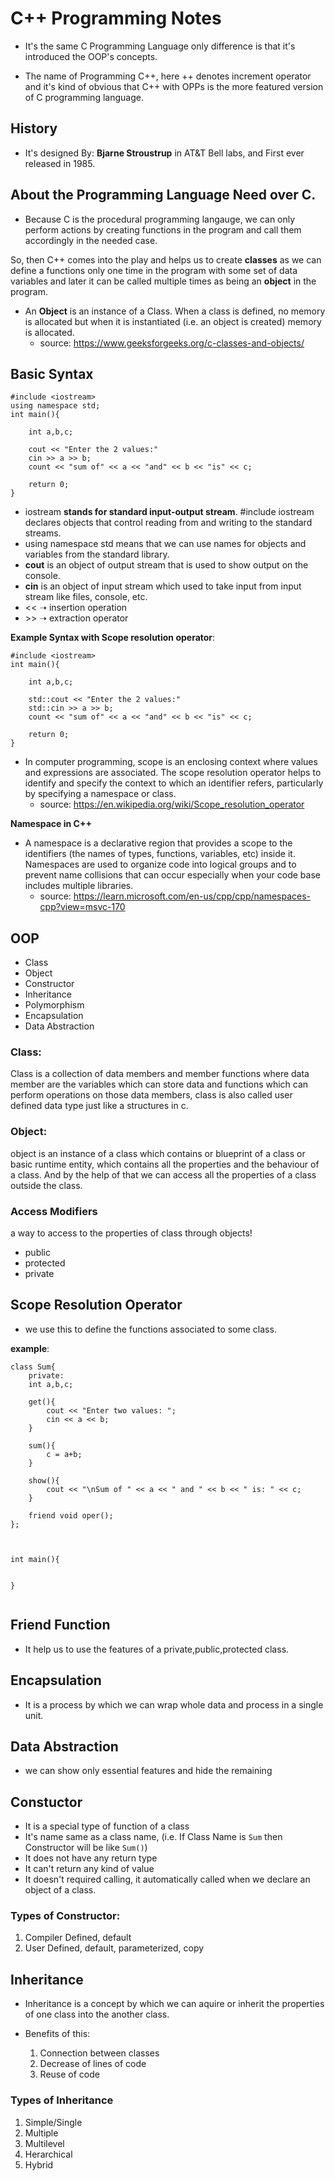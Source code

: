 # C++ Programming Notes

- It's the same C Programming Language only difference is that it's introduced the OOP's concepts.

- The name of Programming C++, here ++ denotes increment operator and it's kind of obvious that C++ with OPPs is the more featured version of C programming language.

## History

- It's designed By: **Bjarne Stroustrup** in AT&T Bell labs, and First ever released in 1985.

## About the Programming Language Need over C.

- Because C is the procedural programming langauge, we can only perform actions by creating functions in the program and call them accordingly in the needed case.

So, then C++ comes into the play and helps us to create **classes** as we can define a functions only one time in the program with some set of data variables and later it can be called multiple times as being an **object** in the program.

- An **Object** is an instance of a Class. When a class is defined, no memory is allocated but when it is instantiated (i.e. an object is created) memory is allocated.
    - source: https://www.geeksforgeeks.org/c-classes-and-objects/

## Basic Syntax

```
#include <iostream>
using namespace std;
int main(){

    int a,b,c;
    
    cout << "Enter the 2 values:"
    cin >> a >> b;
    count << "sum of" << a << "and" << b << "is" << c;
    
    return 0;
}
```

- iostream **stands for standard input-output stream**. #include iostream declares objects that control reading from and writing to the standard streams.
- using namespace std means that we can use names for objects and variables from the standard library.
- **cout** is an object of output stream that is used to show output on the console.
- **cin** is an object of input stream which used to take input from input stream like files, console, etc.
- \<\< ➝ insertion operation
- \>\> ➝ extraction operator

**Example Syntax with Scope resolution operator**:

```
#include <iostream>
int main(){

    int a,b,c;
    
    std::cout << "Enter the 2 values:"
    std::cin >> a >> b;
    count << "sum of" << a << "and" << b << "is" << c;
    
    return 0;
}
```

- In computer programming, scope is an enclosing context where values and expressions are associated. The scope resolution operator helps to identify and specify the context to which an identifier refers, particularly by specifying a namespace or class.
    - source: https://en.wikipedia.org/wiki/Scope_resolution_operator

**Namespace in C++**

- A namespace is a declarative region that provides a scope to the identifiers (the names of types, functions, variables, etc) inside it. Namespaces are used to organize code into logical groups and to prevent name collisions that can occur especially when your code base includes multiple libraries.
    - source: https://learn.microsoft.com/en-us/cpp/cpp/namespaces-cpp?view=msvc-170

## OOP

- Class
- Object
- Constructor
- Inheritance
- Polymorphism
- Encapsulation
- Data Abstraction

### Class:

Class is a collection of data members and member functions where data member are the variables which can store data and functions which can perform operations on those data members, class is also called user defined data type just like a structures in c.

### Object:

object is an instance of a class which contains or blueprint of a class or basic runtime entity, which contains all the properties and the behaviour of a class. And by the help of that we can access all the properties of a class outside the class.

### Access Modifiers
a way to access to the properties of class through objects!

- public
- protected
- private

## Scope Resolution Operator

- we use this to define the functions associated to some class.

**example**:
```
class Sum{
    private:
    int a,b,c;

    get(){
        cout << "Enter two values: ";
        cin << a << b;
    }

    sum(){
        c = a+b;
    }
    
    show(){
        cout << "\nSum of " << a << " and " << b << " is: " << c;
    }

    friend void oper();
};



int main(){

    
}


```

## Friend Function

- It help us to use the features of a private,public,protected class.

## Encapsulation

- It is a process by which we can wrap whole data and process in a single unit.

## Data Abstraction

- we can show only essential features and hide the remaining

## Constuctor

- It is a special type of function of a class
- It's name same as a class name, (i.e. If Class Name is `Sum` then Constructor will be like `Sum()`)
- It does not have any return type
- It can't return any kind of value
- It doesn't required calling, it automatically called when we declare an object of a class.

### Types of Constructor:

1. Compiler Defined, default
2. User Defined, default, parameterized, copy


## Inheritance

- Inheritance is a concept by which we can aquire or inherit the properties of one class into the another class.

- Benefits of this:
    1. Connection between classes
    2. Decrease of lines of code
    3. Reuse of code

### Types of Inheritance

1. Simple/Single
2. Multiple
3. Multilevel
4. Herarchical
5. Hybrid

## 
